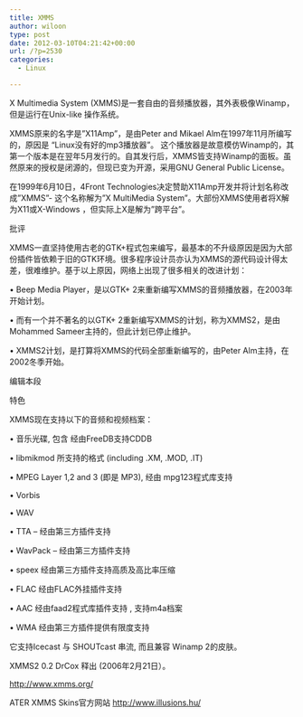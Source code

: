 ```yaml
---
title: XMMS
author: wiloon
type: post
date: 2012-03-10T04:21:42+00:00
url: /?p=2530
categories:
  - Linux

---
```

X Multimedia System (XMMS)是一套自由的音频播放器，其外表极像Winamp，但是运行在Unix-like 操作系统。

XMMS原来的名字是&#8221;X11Amp&#8221;，是由Peter and Mikael Alm在1997年11月所编写的，原因是 &#8220;Linux没有好的mp3播放器&#8221;。 这个播放器是故意模仿Winamp的，其第一个版本是在翌年5月发行的。自其发行后，XMMS皆支持Winamp的面板。虽然原来的授权是闭源的，但现已变为开源，采用GNU General Public License。
  
在1999年6月10日，4Front Technologies决定赞助X11Amp开发并将计划名称改成&#8221;XMMS&#8221;- 这个名称解为&#8221;X MultiMedia System&#8221;。大部份XMMS使用者将X解为X11或X-Windows ，但实际上X是解为&#8221;跨平台&#8221;。
  
批评
  
XMMS一直坚持使用古老的GTK+程式包来编写，最基本的不升级原因是因为大部份插件皆依赖于旧的GTK环境。很多程序设计员亦认为XMMS的源代码设计得太差，很难维护。基于以上原因，网络上出现了很多相关的改进计划：
  
• Beep Media Player，是以GTK+ 2来重新编写XMMS的音频播放器，在2003年开始计划。
  
• 而有一个并不著名的以GTK+ 2重新编写XMMS的计划，称为XMMS2，是由Mohammed Sameer主持的，但此计划已停止维护。
  
• XMMS2计划，是打算将XMMS的代码全部重新编写的，由Peter Alm主持，在2002冬季开始。
  
编辑本段
  
特色

XMMS现在支持以下的音频和视频档案：
  
• 音乐光碟, 包含 经由FreeDB支持CDDB
  
• libmikmod 所支持的格式 (including .XM, .MOD, .IT)
  
• MPEG Layer 1,2 and 3 (即是 MP3), 经由 mpg123程式库支持
  
• Vorbis
  
• WAV
  
• TTA &#8211; 经由第三方插件支持
  
• WavPack &#8211; 经由第三方插件支持
  
• speex 经由第三方插件支持高质及高比率压缩
  
• FLAC 经由FLAC外挂插件支持
  
• AAC 经由faad2程式库插件支持 , 支持m4a档案
  
• WMA 经由第三方插件提供有限度支持
  
它支持Icecast 与 SHOUTcast 串流, 而且兼容 Winamp 2的皮肤。

XMMS2 0.2 DrCox 释出 (2006年2月21日）。

http://www.xmms.org/
  
ATER XMMS Skins官方网站 http://www.illusions.hu/